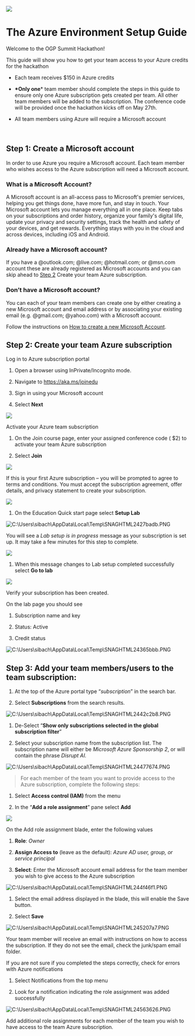 ![](media/1c253bf5f390611493e677757d08f8d7.png)

# The Azure Environment Setup Guide

Welcome to the OGP Summit Hackathon!

This guide will show you how to get your team access to your Azure credits for
the hackathon

-   Each team receives \$150 in Azure credits

-   **\*Only one**\* team member should complete the steps in this guide to ensure only one Azure subscription gets created per team. All other team members will be added to the subscription. The conference code will be provided once the hackathon kicks off on May 27th.

-   All team members using Azure will require a Microsoft account

 

Step 1: Create a Microsoft account
----------------------------------

In order to use Azure you require a Microsoft account. Each team member who
wishes access to the Azure subscription will need a Microsoft account.

### What is a Microsoft Account?

A Microsoft account is an all-access pass to Microsoft's premier services,
helping you get things done, have more fun, and stay in touch. Your Microsoft
account lets you manage everything all in one place. Keep tabs on your
subscriptions and order history, organize your family's digital life, update
your privacy and security settings, track the health and safety of your devices,
and get rewards. Everything stays with you in the cloud and across devices,
including iOS and Android.

### Already have a Microsoft account?

If you have a \@outlook.com; \@live.com; \@hotmail.com; or \@msn.com account
these are already registered as Microsoft accounts and you can skip ahead to
[Step 2](#_Step_2:_Create) Create your team Azure subscription.

### Don’t have a Microsoft account?

You can each of your team members can create one by either creating a new
Microsoft account and email address or by associating your existing email (e.g.
\@gmail.com; \@yahoo.com) with a Microsoft account.

Follow the instructions on [How to create a new Microsoft
Account](https://support.microsoft.com/en-us/help/4026324/microsoft-account-how-to-create).

Step 2: Create your team Azure subscription
-------------------------------------------

Log in to Azure subscription portal

1.  Open a browser using InPrivate/Incognito mode.

2.  Navigate to <https://aka.ms/joinedu>

3.  Sign in using your Microsoft account

4.  Select **Next**

![](media/2c424d7a6ec546c53ac1eb5e0149bb77.png)

Activate your Azure team subscription

1.  On the Join course page, enter your assigned conference code ( \$2) to
    activate your team Azure subscription

2.  Select **Join**

![](media/85352de714bce14a49d42583c4fe9cc5.png)

If this is your first Azure subscription – you will be prompted to agree to
terms and conditions. You must accept the subscription agreement, offer details,
and privacy statement to create your subscription.

![](media/2ecbc17c0ef8f503ae9a20dc7e16be68.png)

1.  On the Education Quick start page select **Setup Lab**

![C:\\Users\\sibach\\AppData\\Local\\Temp\\SNAGHTML2427badb.PNG](media/66393482521c98e965c2a75c5bed7673.png)

You will see a *Lab setup is in progress* message as your subscription is set
up. It may take a few minutes for this step to complete.

![](media/f56e9c39cd3a106dd40315e955a41b06.png)

1.  When this message changes to Lab setup completed successfully select **Go to
    lab**

![](media/8a8066efef8afe96aaf943ced80a6987.png)

Verify your subscription has been created.

On the lab page you should see

1.  Subscription name and key

2.  Status: Active

3.  Credit status

![C:\\Users\\sibach\\AppData\\Local\\Temp\\SNAGHTML24365bbb.PNG](media/c67d929948138b3aeeb87b43a7699818.png)

Step 3: Add your team members/users to the team subscription: 
--------------------------------------------------------------

1.  At the top of the Azure portal type “*subscription*” in the search bar.

2.  Select **Subscriptions** from the search results.

![C:\\Users\\sibach\\AppData\\Local\\Temp\\SNAGHTML2442c2b8.PNG](media/fa16d7463e3040dd87123aa587d7dc1d.png)

1.  De-Select “**Show only subscriptions selected in the global subscription
    filter**”

2.  Select your subscription name from the subscription list. The subscription
    name will either be *Microsoft Azure Sponsorship 2*, or will contain the
    phrase *Disrupt AI.*

![C:\\Users\\sibach\\AppData\\Local\\Temp\\SNAGHTML24477674.PNG](media/aeead593bf0c17a4e15309116d9d2d1c.png)

>   For each member of the team you want to provide access to the Azure
>   subscription, complete the following steps:

1.  Select **Access control (IAM)** from the menu

2.  In the “**Add a role assignment**” pane select **Add**

![](media/f7c32c58c370f5312f75d2427c69bd71.png)

On the Add role assignment blade, enter the following values

1.  **Role**: *Owner*

2.  **Assign Access to** (leave as the default): *Azure AD user, group, or
    service principal*

3.  **Select**: Enter the Microsoft account email address for the team member
    you wish to give access to the Azure subscription

![C:\\Users\\sibach\\AppData\\Local\\Temp\\SNAGHTML244f46f1.PNG](media/adbf91f6c5a51d6bd14e35ee55a40b02.png)

1.  Select the email address displayed in the blade, this will enable the Save
    button.

2.  Select **Save**

![C:\\Users\\sibach\\AppData\\Local\\Temp\\SNAGHTML245207a7.PNG](media/afb002e93367456f3e2f4279146ce618.png)

Your team member will receive an email with instructions on how to access the
subscription. If they do not see the email, check the junk/spam email folder.

If you are not sure if you completed the steps correctly, check for errors with
Azure notifications

1.  Select Notifications from the top menu

2.  Look for a notification indicating the role assignment was added
    successfully

![C:\\Users\\sibach\\AppData\\Local\\Temp\\SNAGHTML24563626.PNG](media/de15da15816837bd2f990eba88439b0a.png)

Add additional role assignments for each member of the team you wish to have
access to the team Azure subscription.
